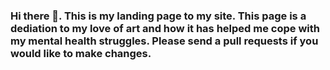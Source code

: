### Hi there 👋. This is my landing page to my site. This page is a dediation to my love of art and how it has helped me cope with my mental health struggles. Please send a pull requests if you would like to make changes.

<!--
**tvgaffin/tvgaffin** is a ✨ _special_ ✨ repository because its `README.md` (this file) appears on your GitHub profile.

Here are some ideas to get you started:

- 🔭 I’m currently working on ...
- 🌱 I’m currently learning ...
- 👯 I’m looking to collaborate on ...
- 🤔 I’m looking for help with ...
- 💬 Ask me about ...
- 📫 How to reach me: ...
- 😄 Pronouns: ...
- ⚡ Fun fact: ...
-->
